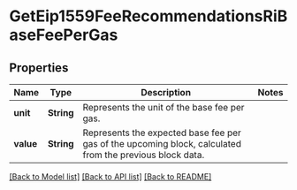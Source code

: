 # GetEip1559FeeRecommendationsRiBaseFeePerGas

## Properties

Name | Type | Description | Notes
------------ | ------------- | ------------- | -------------
**unit** | **String** | Represents the unit of the base fee per gas. | 
**value** | **String** | Represents the expected base fee per gas of the upcoming block, calculated from the previous block data. | 

[[Back to Model list]](../README.md#documentation-for-models) [[Back to API list]](../README.md#documentation-for-api-endpoints) [[Back to README]](../README.md)


